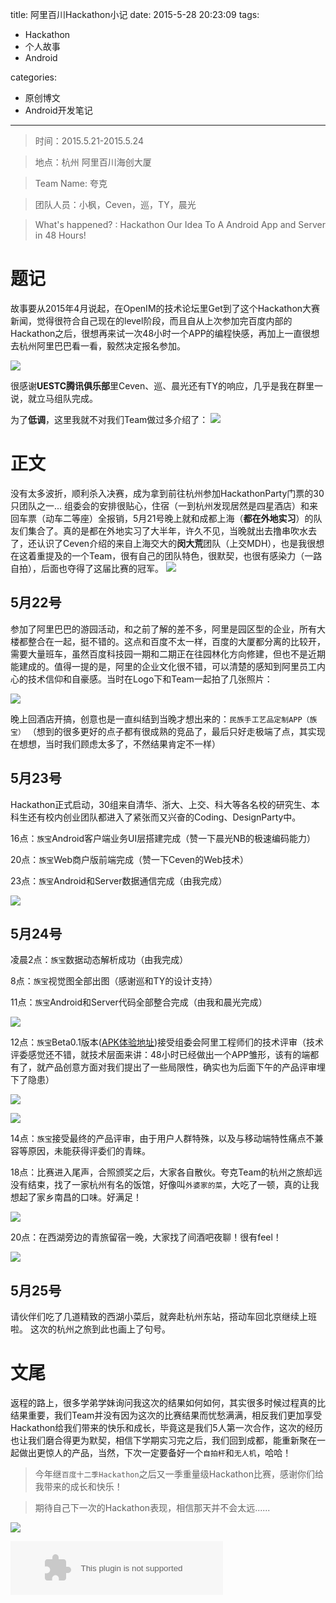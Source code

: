 title: 阿里百川Hackathon小记
date: 2015-5-28 20:23:09
tags:

 - Hackathon
 - 个人故事
 - Android

categories:

 - 原创博文
 - Android开发笔记

---

>时间：2015.5.21-2015.5.24

>地点：杭州 阿里百川海创大厦

>Team Name: 夸克

>团队人员：小枫，Ceven，巡，TY，晨光

>What's happened? : Hackathon Our Idea To A Android App and Server in 48 Hours!

# 题记

故事要从2015年4月说起，在OpenIM的技术论坛里Get到了这个Hackathon大赛新闻，觉得很符合自己现在的level阶段，而且自从上次参加完百度内部的Hackathon之后，很想再来试一次48小时一个APP的编程快感，再加上一直很想去杭州阿里巴巴看一看，毅然决定报名参加。
<!--more-->


![](http://7xi6qz.com1.z0.glb.clouddn.com/alihackathon阿里百川-无线开放-梦想创业大赛.gif)


很感谢**UESTC腾讯俱乐部**里Ceven、巡、晨光还有TY的响应，几乎是我在群里一说，就立马组队完成。

为了**低调**，这里我就不对我们Team做过多介绍了：
![](http://7xi6qz.com1.z0.glb.clouddn.com/alihackathon数据可视化视图设计1.jpeg)


# 正文

没有太多波折，顺利杀入决赛，成为拿到前往杭州参加HackathonParty门票的30只团队之一...
组委会的安排很贴心，住宿（一到杭州发现居然是四星酒店）和来回车票（动车二等座）全报销，5月21号晚上就和成都上海（**都在外地实习**）的队友们集合了。真的是都在外地实习了大半年，许久不见，当晚就出去撸串吹水去了，还认识了Ceven介绍的来自上海交大的**闵大荒**团队（上交MDH），也是我很想在这着重提及的一个Team，很有自己的团队特色，很默契，也很有感染力（一路自拍），后面也夺得了这届比赛的冠军。
![](http://7xi6qz.com1.z0.glb.clouddn.com/alihackathondefault5.jpeg)

## 5月22号
参加了阿里巴巴的游园活动，和之前了解的差不多，阿里是园区型的企业，所有大楼都整合在一起，挺不错的。这点和百度不太一样，百度的大厦都分离的比较开，需要大量班车，虽然百度科技园一期和二期正在往园林化方向修建，但也不是近期能建成的。值得一提的是，阿里的企业文化很不错，可以清楚的感知到阿里员工内心的技术信仰和自豪感。当时在Logo下和Team一起拍了几张照片：

![](http://7xi6qz.com1.z0.glb.clouddn.com/alihackathondefault14.jpeg)

晚上回酒店开搞，创意也是一直纠结到当晚才想出来的：`民族手工艺品定制APP（族宝）`
（想到的很多更好的点子都有很成熟的竞品了，最后只好走极端了点，其实现在想想，当时我们顾虑太多了，不然结果肯定不一样）

## 5月23号
Hackathon正式启动，30组来自清华、浙大、上交、科大等各名校的研究生、本科生还有校内创业团队都进入了紧张而又兴奋的Coding、DesignParty中。

16点：`族宝`Android客户端业务UI层搭建完成（赞一下晨光NB的极速编码能力）

20点：`族宝`Web商户版前端完成（赞一下Ceven的Web技术）

23点：`族宝`Android和Server数据通信完成（由我完成）

![](http://7xi6qz.com1.z0.glb.clouddn.com/alihackathondefault6.jpeg)

## 5月24号

凌晨2点：`族宝`数据动态解析成功（由我完成）

8点：`族宝`视觉图全部出图（感谢巡和TY的设计支持）

11点：`族宝`Android和Server代码全部整合完成（由我和晨光完成）

![](http://7xi6qz.com1.z0.glb.clouddn.com/alihackathondefault11.jpeg)

12点：`族宝`Beta0.1版本([APK体验地址](https://github.com/daijiale/Zuber/tree/APK/Zuber0.1))接受组委会阿里工程师们的技术评审（技术评委感觉还不错，就技术层面来讲：48小时已经做出一个APP雏形，该有的端都有了，就产品创意方面对我们提出了一些局限性，确实也为后面下午的产品评审埋下了隐患）

![](http://7xi6qz.com1.z0.glb.clouddn.com/alihackathondefault12.jpeg)

![](http://7xi6qz.com1.z0.glb.clouddn.com/alihackathondefault.jpeg)

14点：`族宝`接受最终的产品评审，由于用户人群特殊，以及与移动端特性痛点不兼容等原因，未能获得评委们的青睐。

18点：比赛进入尾声，合照颁奖之后，大家各自散伙。夸克Team的杭州之旅却远没有结束，找了一家杭州有名的饭馆，好像叫`外婆家的菜`，大吃了一顿，真的让我想起了家乡南昌的口味。好满足！

![](http://7xi6qz.com1.z0.glb.clouddn.com/alihackathondefault15.jpeg)

20点：在西湖旁边的青旅留宿一晚，大家找了间酒吧夜聊！很有feel！

![](http://7xi6qz.com1.z0.glb.clouddn.com/alihackathondefault9.jpeg)


## 5月25号

请伙伴们吃了几道精致的西湖小菜后，就奔赴杭州东站，搭动车回北京继续上班啦。
这次的杭州之旅到此也画上了句号。




# 文尾


返程的路上，很多学弟学妹询问我这次的结果如何如何，其实很多时候过程真的比结果重要，我们Team并没有因为这次的比赛结果而忧愁满满，相反我们更加享受Hackathon给我们带来的快乐和成长，毕竟这是我们5人第一次合作，这次的经历也让我们磨合得更为默契，相信下学期实习完之后，我们回到成都，能重新聚在一起做出更惊人的产品，当然，下次一定要备好一个`自拍杆`和`无人机`，哈哈！


>今年继`百度十二季Hackathon`之后又一季重量级Hackathon比赛，感谢你们给我带来的成长和快乐！

>期待自己下一次的Hackathon表现，相信那天并不会太远......

![](http://7xi6qz.com1.z0.glb.clouddn.com/alihackathondefault10.jpeg)

<embed src="http://music.163.com/style/swf/widget.swf?sid=29808787&type=2&auto=1&width=320&height=66" width="340" height="86"  allowNetworking="all"></embed>




